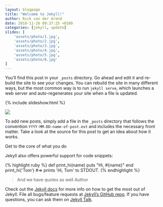 ```yaml
---
layout: blogpage
title: "Welcome to Jekyll!"
author: Rick van der Arend
date: 2018-11-26 09:37:25 +0100
categories: [jekyll, update]
slides: [
	'assets/photo/1.jpg',
	'assets/photo/2.jpg',
	'assets/photo/3.jpg',
	'assets/photo/4.jpg',
	'assets/photo/5.jpg',
	'assets/photo/6.jpg'
]
---
```


You’ll find this post in your `_posts` directory. Go ahead and edit it and re-build the site to see your changes. You can rebuild the site in many different ways, but the most common way is to run `jekyll serve`, which launches a web server and auto-regenerates your site when a file is updated.

{% include slideshow.html %}

![]({{'assets/design-session.jpg'|relative_url}})

To add new posts, simply add a file in the `_posts` directory that follows the convention `YYYY-MM-DD-name-of-post.ext` and includes the necessary front matter. Take a look at the source for this post to get an idea about how it works.

<div class="banner blue3 animel">
	<span>Get to the core of what you do</span>
</div>

Jekyll also offers powerful support for code snippets:

{% highlight ruby %}
def print_hi(name)
  puts "Hi, #{name}"
end
print_hi('Tom')
#=> prints 'Hi, Tom' to STDOUT.
{% endhighlight %}

> And we have quotes as well <span>Author</span>

Check out the [Jekyll docs][jekyll-docs] for more info on how to get the most out of Jekyll. File all bugs/feature requests at [Jekyll’s GitHub repo][jekyll-gh]. If you have questions, you can ask them on [Jekyll Talk][jekyll-talk].

[jekyll-docs]: https://jekyllrb.com/docs/home
[jekyll-gh]:   https://github.com/jekyll/jekyll
[jekyll-talk]: https://talk.jekyllrb.com/
